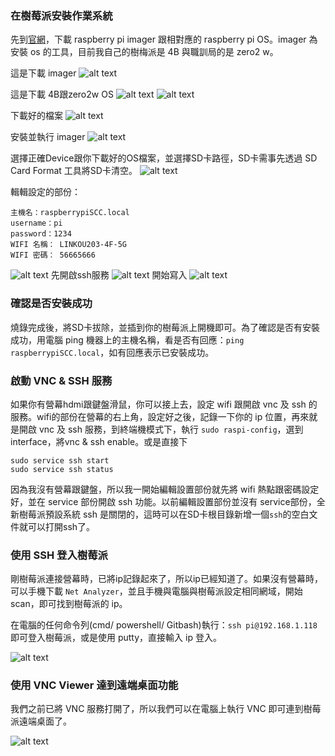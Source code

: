 ### 在樹莓派安裝作業系統
先到[官網](https://www.raspberrypi.com/software/)，下載 raspberry pi imager 跟相對應的 raspberry pi OS。imager 為安裝 os 的工具，目前我自己的樹梅派是 4B 與職訓局的是 zero2 w。

這是下載 imager
![alt text](image-2.png)

這是下載 4B跟zero2w OS
![alt text](image.png)
![alt text](image-1.png)

下載好的檔案
![alt text](image-3.png)

安裝並執行 imager
![alt text](image-4.png)

選擇正確Device跟你下載好的OS檔案，並選擇SD卡路徑，SD卡需事先透過 SD Card Format 工具將SD卡清空。
![alt text](image-5.png)


輯輯設定的部份：
```
主機名：raspberrypiSCC.local
username：pi
password：1234
WIFI 名稱： LINKOU203-4F-5G
WIFI 密碼： 56665666
```
![alt text](image-6.png)
先開啟ssh服務
![alt text](image-7.png)
開始寫入
![alt text](image-8.png)

### 確認是否安裝成功

燒錄完成後，將SD卡拔除，並插到你的樹莓派上開機即可。為了確認是否有安裝成功，用電腦 ping 機器上的主機名稱，看是否有回應：`ping raspberrypiSCC.local`，如有回應表示已安裝成功。

### 啟動 VNC & SSH 服務

如果你有營幕hdmi跟鍵盤滑鼠，你可以接上去，設定 wifi 跟開啟 vnc 及 ssh 的服務。wifi的部份在營幕的右上角，設定好之後，記錄一下你的 ip 位置，再來就是開啟 vnc 及 ssh 服務，到終端機模式下，執行 `sudo raspi-config`，選到 interface，將vnc & ssh enable。或是直接下
```
sudo service ssh start
sudo service ssh status
```
因為我沒有營幕跟鍵盤，所以我一開始編輯設置部份就先將 wifi 熱點跟密碼設定好，並在 service 部份開啟 ssh 功能。以前編輯設置部份並沒有 service部份，全新樹莓派預設系統 ssh 是關閉的，這時可以在SD卡根目錄新增一個`ssh`的空白文件就可以打開ssh了。

### 使用 SSH 登入樹莓派

剛樹莓派連接營幕時，已將ip記錄起來了，所以ip已經知道了。如果沒有營幕時，可以手機下載 `Net Analyzer`，並且手機與電腦與樹莓派設定相同網域，開始 scan，即可找到樹莓派的 ip。

在電腦的任何命令列(cmd/ powershell/ Gitbash)執行：`ssh pi@192.168.1.118`即可登入樹莓派，或是使用 putty，直接輸入 ip 登入。

![alt text](image-10.png)

### 使用 VNC Viewer 達到遠端桌面功能

我們之前已將 VNC 服務打開了，所以我們可以在電腦上執行 VNC 即可連到樹莓派遠端桌面了。

![alt text](image-9.png)